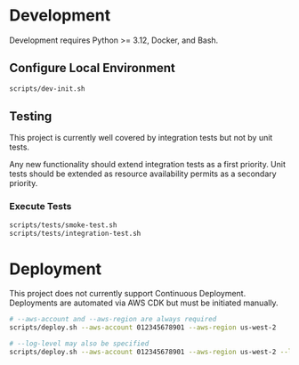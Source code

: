 # Development

Development requires Python >= 3.12, Docker, and Bash.

## Configure Local Environment

```sh
scripts/dev-init.sh
```

## Testing

This project is currently well covered by integration tests but not by unit tests.

Any new functionality should extend integration tests as a first priority. Unit tests should be extended as resource availability permits as a secondary priority.

### Execute Tests

```sh
scripts/tests/smoke-test.sh
scripts/tests/integration-test.sh
```

# Deployment

This project does not currently support Continuous Deployment. Deployments are automated via AWS CDK but must be initiated manually.


```sh
# --aws-account and --aws-region are always required
scripts/deploy.sh --aws-account 012345678901 --aws-region us-west-2

# --log-level may also be specified
scripts/deploy.sh --aws-account 012345678901 --aws-region us-west-2 --log-level debug
```
